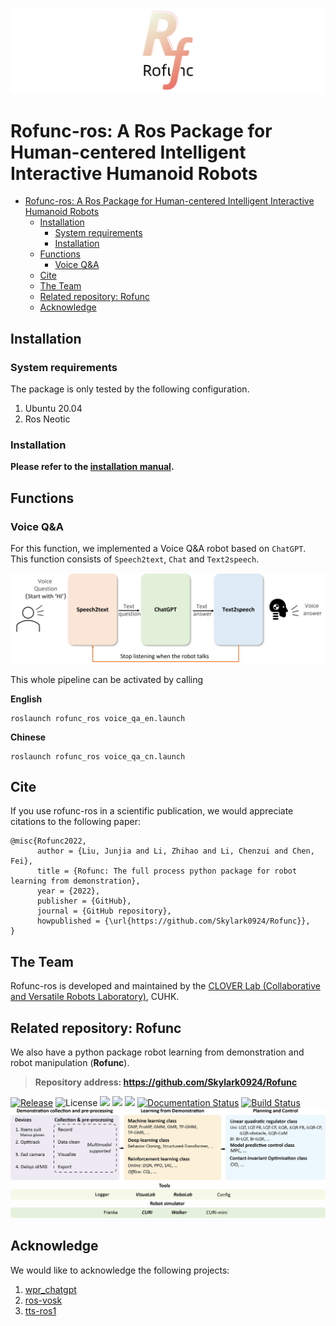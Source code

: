 
![](img/logo14.png)

# Rofunc-ros: A Ros Package for Human-centered Intelligent Interactive Humanoid Robots

- [Rofunc-ros: A Ros Package for Human-centered Intelligent Interactive Humanoid Robots](#rofunc-ros-a-ros-package-for-human-centered-intelligent-interactive-humanoid-robots)
  - [Installation](#installation)
    - [System requirements](#system-requirements)
    - [Installation](#installation-1)
  - [Functions](#functions)
    - [Voice Q\&A](#voice-qa)
  - [Cite](#cite)
  - [The Team](#the-team)
  - [Related repository: Rofunc](#related-repository-rofunc)
  - [Acknowledge](#acknowledge)


## Installation

### System requirements

The package is only tested by the following configuration.

1. Ubuntu 20.04
2. Ros Neotic

### Installation

**Please refer to the [installation manual](docs/Installation.md).**

## Functions

### Voice Q&A

For this function, we implemented a Voice Q&A robot based on `ChatGPT`. This function consists of `Speech2text`, `Chat` and `Text2speech`. 

![](img/voiceQA_pipeline.png)

This whole pipeline can be activated by calling

**English**

```
roslaunch rofunc_ros voice_qa_en.launch
```

**Chinese**

```
roslaunch rofunc_ros voice_qa_cn.launch
```


## Cite

If you use rofunc-ros in a scientific publication, we would appreciate citations to the following paper:

```
@misc{Rofunc2022,
      author = {Liu, Junjia and Li, Zhihao and Li, Chenzui and Chen, Fei},
      title = {Rofunc: The full process python package for robot learning from demonstration},
      year = {2022},
      publisher = {GitHub},
      journal = {GitHub repository},
      howpublished = {\url{https://github.com/Skylark0924/Rofunc}},
}
```

## The Team
Rofunc-ros is developed and maintained by the [CLOVER Lab (Collaborative and Versatile Robots Laboratory)](https://feichenlab.com/), CUHK.

## Related repository: Rofunc

We also have a python package robot learning from demonstration and robot manipulation (**Rofunc**). 

> **Repository address: https://github.com/Skylark0924/Rofunc**

[![Release](https://img.shields.io/github/v/release/Skylark0924/Rofunc)](https://pypi.org/project/rofunc/)
![License](https://img.shields.io/github/license/Skylark0924/Rofunc?color=blue)
![](https://img.shields.io/github/downloads/skylark0924/Rofunc/total)
[![](https://img.shields.io/github/issues-closed-raw/Skylark0924/Rofunc?color=brightgreen)](https://github.com/Skylark0924/Rofunc/issues?q=is%3Aissue+is%3Aclosed)
[![](https://img.shields.io/github/issues-raw/Skylark0924/Rofunc?color=orange)](https://github.com/Skylark0924/Rofunc/issues?q=is%3Aopen+is%3Aissue)
[![Documentation Status](https://readthedocs.org/projects/rofunc/badge/?version=latest)](https://rofunc.readthedocs.io/en/latest/?badge=latest)
[![Build Status](https://img.shields.io/endpoint.svg?url=https%3A%2F%2Factions-badge.atrox.dev%2FSkylark0924%2FRofunc%2Fbadge%3Fref%3Dmain&style=flat)](https://actions-badge.atrox.dev/Skylark0924/Rofunc/goto?ref=main)
![](img/pipeline.png)



## Acknowledge

We would like to acknowledge the following projects:

1. [wpr_chatgpt](https://github.com/play-with-chatgpt/wpr_chatgpt/)
2. [ros-vosk](https://github.com/alphacep/ros-vosk)
3. [tts-ros1](https://github.com/aws-robotics/tts-ros1)
